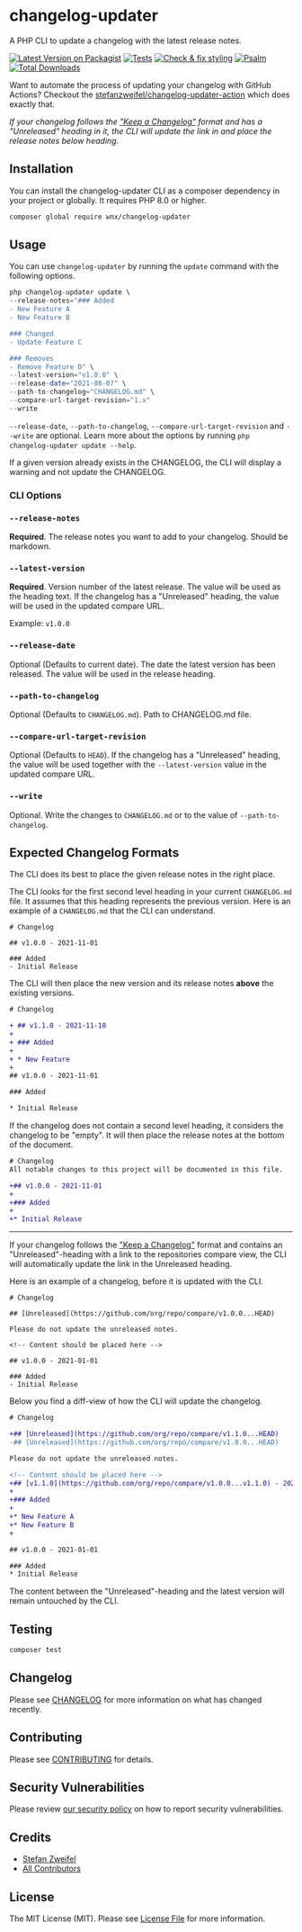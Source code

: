 # changelog-updater

A PHP CLI to update a changelog with the latest release notes.

[![Latest Version on Packagist](https://img.shields.io/packagist/v/wnx/changelog-updater.svg?style=flat-square)](https://packagist.org/packages/wnx/changelog-updater)
[![Tests](https://github.com/stefanzweifel/php-changelog-updater/actions/workflows/run-tests.yml/badge.svg)](https://github.com/stefanzweifel/php-changelog-updater/actions/workflows/run-tests.yml)
[![Check & fix styling](https://github.com/stefanzweifel/php-changelog-updater/actions/workflows/php-cs-fixer.yml/badge.svg)](https://github.com/stefanzweifel/php-changelog-updater/actions/workflows/php-cs-fixer.yml)
[![Psalm](https://github.com/stefanzweifel/php-changelog-updater/actions/workflows/psalm.yml/badge.svg)](https://github.com/stefanzweifel/php-changelog-updater/actions/workflows/psalm.yml)
[![Total Downloads](https://img.shields.io/packagist/dt/wnx/changelog-updater.svg?style=flat-square)](https://packagist.org/packages/wnx/changelog-updater)

Want to automate the process of updating your changelog with GitHub Actions? Checkout the [stefanzweifel/changelog-updater-action](https://github.com/stefanzweifel/changelog-updater-action) which does exactly that.

*If your changelog follows the ["Keep a Changelog"](https://keepachangelog.com/) format and has a "Unreleased" heading in it, the CLI will update the link in and place the release notes below heading.*

## Installation

You can install the changelog-updater CLI as a composer dependency in your project or globally. It requires PHP 8.0 or higher.

```bash
composer global require wnx/changelog-updater
```

## Usage

You can use `changelog-updater` by running the `update` command with the following options.

```php
php changelog-updater update \
--release-notes="### Added
- New Feature A
- New Feature B

### Changed
- Update Feature C

### Removes
- Remove Feature D" \
--latest-version="v1.0.0" \
--release-date="2021-08-07" \
--path-to-changelog="CHANGELOG.md" \
--compare-url-target-revision="1.x"
--write
```

`--release-date`, `--path-to-changelog`, `--compare-url-target-revision` and `--write` are optional. Learn more about the options by running `php changelog-updater update --help`.

If a given version already exists in the CHANGELOG, the CLI will display a warning and not update the CHANGELOG.

### CLI Options

### `--release-notes`
**Required**. The release notes you want to add to your changelog. Should be markdown.

### `--latest-version`
**Required**. Version number of the latest release. The value will be used as the heading text. If the changelog has a "Unreleased" heading, the value will be used in the updated compare URL.

Example: `v1.0.0`

### `--release-date`
Optional (Defaults to current date). The date the latest version has been released. The value will be used in the release heading.

### `--path-to-changelog`
Optional (Defaults to `CHANGELOG.md`). Path to CHANGELOG.md file.

### `--compare-url-target-revision`
Optional (Defaults to `HEAD`). If the changelog has a "Unreleased" heading, the value will be used together with the `--latest-version` value in the updated compare URL.

### `--write`
Optional. Write the changes to `CHANGELOG.md` or to the value of `--path-to-changelog`.

## Expected Changelog Formats

The CLI does its best to place the given release notes in the right place. 

The CLI looks for the first second level heading in your current `CHANGELOG.md` file. It assumes that this heading represents the previous version. Here is an example of a `CHANGELOG.md` that the CLI can understand.

```
# Changelog

## v1.0.0 - 2021-11-01

### Added
- Initial Release
```

The CLI will then place the new version and its release notes **above** the existing versions.

```diff
# Changelog

+ ## v1.1.0 - 2021-11-10
+ 
+ ### Added
+ 
+ * New Feature
+ 
## v1.0.0 - 2021-11-01

### Added

* Initial Release
```

If the changelog does not contain a second level heading, it considers the changelog to be "empty". It will then place the release notes at the bottom of the document.

```diff
# Changelog
All notable changes to this project will be documented in this file.

+## v1.0.0 - 2021-11-01
+
+### Added
+
+* Initial Release
```

---

If your changelog follows the ["Keep a Changelog"](https://keepachangelog.com/) format and contains an "Unreleased"-heading with a link to the repositories compare view, the CLI will automatically update the link in the Unreleased heading.

Here is an example of a changelog, before it is updated with the CLI.

```
# Changelog

## [Unreleased](https://github.com/org/repo/compare/v1.0.0...HEAD)

Please do not update the unreleased notes.

<!-- Content should be placed here -->

## v1.0.0 - 2021-01-01

### Added
- Initial Release
```

Below you find a diff-view of how the CLI will update the changelog.

```diff
# Changelog

+## [Unreleased](https://github.com/org/repo/compare/v1.1.0...HEAD)
-## [Unreleased](https://github.com/org/repo/compare/v1.0.0...HEAD)

Please do not update the unreleased notes.

<!-- Content should be placed here -->
+## [v1.1.0](https://github.com/org/repo/compare/v1.0.0...v1.1.0) - 2021-02-01
+
+### Added
+
+* New Feature A
+* New Feature B
+

## v1.0.0 - 2021-01-01

### Added
* Initial Release
```

The content between the "Unreleased"-heading and the latest version will remain untouched by the CLI.

## Testing

```bash
composer test
```

## Changelog

Please see [CHANGELOG](CHANGELOG.md) for more information on what has changed recently.

## Contributing

Please see [CONTRIBUTING](.github/CONTRIBUTING.md) for details.

## Security Vulnerabilities

Please review [our security policy](../../security/policy) on how to report security vulnerabilities.

## Credits

- [Stefan Zweifel](https://github.com/stefanzweifel)
- [All Contributors](../../contributors)

## License

The MIT License (MIT). Please see [License File](LICENSE.md) for more information.
